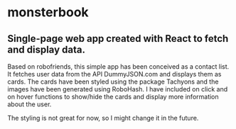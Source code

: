# monsterbook

## Single-page web app created with React to fetch and display data.

Based on robofriends, this simple app has been conceived as a contact list. It fetches user data from the API DummyJSON.com and displays them as cards. The cards have been styled using the package Tachyons and the images have been generated using RoboHash. I have included on click and on hover functions to show/hide the cards and display more information about the user.

The styling is not great for now, so I might change it in the future. 
